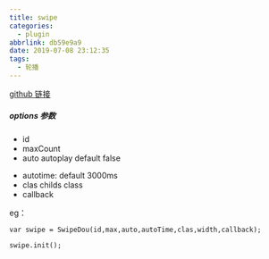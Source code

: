 ```yaml
---
title: swipe
categories:
  - plugin
abbrlink: db59e9a9
date: 2019-07-08 23:12:35
tags:
  - 轮播
---
```


[github 链接](https://github.com/kokiers/trans-pic)

##### options 参数
+ id
+ maxCount
+ auto autoplay default false
<!--more-->
+ autotime: default 3000ms
+ clas childs class
+ callback 

eg：
```
var swipe = SwipeDou(id,max,auto,autoTime,clas,width,callback);

swipe.init();

```
